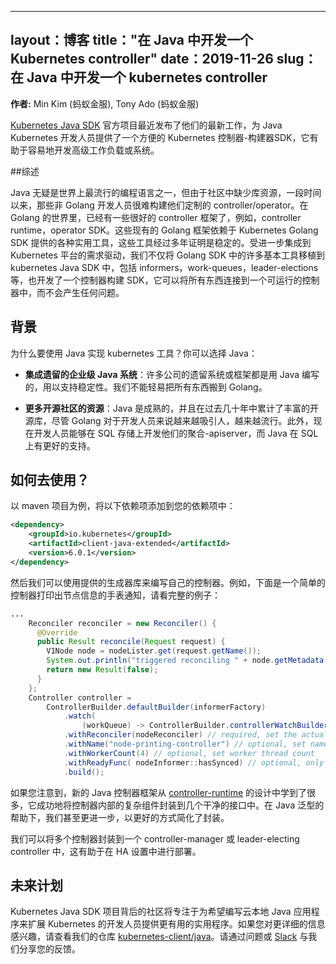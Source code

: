 <!--
---
layout: blog
title: "Develop a Kubernetes controller in Java"
date: 2019-11-26
slug: Develop-A-Kubernetes-Controller-in-Java
---
-->
---
layout：博客
title："在 Java 中开发一个 Kubernetes controller"
date：2019-11-26
slug：在 Java 中开发一个 kubernetes controller
---

<!--
**Authors:** Min Kim (Ant Financial), Tony Ado (Ant Financial)
-->
**作者:** Min Kim (蚂蚁金服), Tony Ado (蚂蚁金服)
<!--
The official [Kubernetes Java SDK](https://github.com/kubernetes-client/java) project
recently released their latest work on providing the Java Kubernetes developers
a handy Kubernetes controller-builder SDK which is helpful for easily developing
advanced workloads or systems.  
-->
[Kubernetes Java SDK](https://github.com/kubernetes-client/java) 官方项目最近发布了他们的最新工作，为 Java Kubernetes 开发人员提供了一个方便的 Kubernetes 控制器-构建器SDK，它有助于容易地开发高级工作负载或系统。
<!--
## Overall

Java is no doubt one of the most popular programming languages in the world but
it's been difficult for a period time for those non-Golang developers to build up
their customized controller/operator due to the lack of library resources in the 
community. In the world of Golang, there're already some excellent controller
frameworks, for example, [controller runtime](https://github.com/kubernetes-sigs/controller-runtime),
[operator SDK](https://github.com/operator-framework/operator-sdk). These
existing Golang frameworks are relying on the various utilities from the
[Kubernetes Golang SDK](https://github.com/kubernetes/client-go) proven to
be stable over years. Driven by the emerging need of further integration into
the platform of Kubernetes, we not only ported many essential toolings from the Golang
SDK into the kubernetes Java SDK including informers, work-queues, leader-elections,
etc. but also developed a controller-builder SDK which wires up everything into
a runnable controller without hiccups.
-->

##综述

Java 无疑是世界上最流行的编程语言之一，但由于社区中缺少库资源，一段时间以来，那些非 Golang 开发人员很难构建他们定制的 controller/operator。在 Golang 的世界里，已经有一些很好的 controller 框架了，例如，controller runtime，operator SDK。这些现有的 Golang 框架依赖于 Kubernetes Golang SDK 提供的各种实用工具，这些工具经过多年证明是稳定的。受进一步集成到 Kubernetes 平台的需求驱动，我们不仅将 Golang SDK 中的许多基本工具移植到 kubernetes Java SDK 中，包括 informers，work-queues，leader-elections 等，也开发了一个控制器构建 SDK，它可以将所有东西连接到一个可运行的控制器中，而不会产生任何问题。

<!--
## Backgrounds

Why use Java to implement Kubernetes tooling? You might pick Java for:

- __Integrating legacy enterprise Java systems__: Many companies have their legacy
systems or frameworks written in Java in favor of stability. We are not able to
move everything to Golang easily.

- __More open-source community resources__: Java is mature and has accumulated abundant open-source
libraries over decades, even though Golang is getting more and more fancy and
popular for developers. Additionally, nowadays developers are able to develop
their aggregated-apiservers over SQL-storage and Java has way better support on SQLs.
-->
## 背景

为什么要使用 Java 实现 kubernetes 工具？你可以选择 Java：
- __集成遗留的企业级 Java 系统__：许多公司的遗留系统或框架都是用 Java 编写的，用以支持稳定性。我们不能轻易把所有东西搬到 Golang。

- __更多开源社区的资源__：Java 是成熟的，并且在过去几十年中累计了丰富的开源库，尽管 Golang 对于开发人员来说越来越吸引人，越来越流行。此外，现在开发人员能够在 SQL 存储上开发他们的聚合-apiserver，而 Java 在 SQL 上有更好的支持。

<!--
## How to use?

Take maven project as example, adding the following dependencies into your dependencies:
-->
## 如何去使用？
以 maven 项目为例，将以下依赖项添加到您的依赖项中：
```xml
<dependency>
    <groupId>io.kubernetes</groupId>
    <artifactId>client-java-extended</artifactId>
    <version>6.0.1</version>
</dependency>
```
<!--
Then we can make use of the provided builder libraries to write your own controller.
For example, the following one is a simple controller prints out node information
on watch notification, see complete example [here](https://github.com/kubernetes-client/java/blob/master/examples/src/main/java/io/kubernetes/client/examples/ControllerExample.java):
-->
然后我们可以使用提供的生成器库来编写自己的控制器。例如，下面是一个简单的控制器打印出节点信息的手表通知，请看完整的例子：
```java
...
    Reconciler reconciler = new Reconciler() {
      @Override
      public Result reconcile(Request request) {
        V1Node node = nodeLister.get(request.getName());
        System.out.println("triggered reconciling " + node.getMetadata().getName());
        return new Result(false);
      }
    };
    Controller controller =
        ControllerBuilder.defaultBuilder(informerFactory)
            .watch(
                (workQueue) -> ControllerBuilder.controllerWatchBuilder(V1Node.class, workQueue).build())
            .withReconciler(nodeReconciler) // required, set the actual reconciler
            .withName("node-printing-controller") // optional, set name for controller for logging, thread-tracing
            .withWorkerCount(4) // optional, set worker thread count
            .withReadyFunc( nodeInformer::hasSynced) // optional, only starts controller when the cache has synced up
            .build();
```
<!--
If you notice, the new Java controller framework learnt a lot from the design of
[controller-runtime](https://github.com/kubernetes-sigs/controller-runtime) which
successfully encapsulates the complex components inside controller into several
clean interfaces. With the help of Java Generics, we even move on a bit and simply
the encapsulation in a better way.
-->
如果您注意到，新的 Java 控制器框架从 [controller-runtime](https://github.com/kubernetes-sigs/controller-runtime) 的设计中学到了很多，它成功地将控制器内部的复杂组件封装到几个干净的接口中。在 Java 泛型的帮助下，我们甚至更进一步，以更好的方式简化了封装。

<!--
As for more advanced usage, we can wrap multiple controllers into a controller-manager
or a leader-electing controller which helps deploying in HA setup. In a word, we can
basically find most of the equivalence implementations here from Golang SDK and
more advanced features are under active development by us.
-->
我们可以将多个控制器封装到一个 controller-manager 或 leader-electing controller 中，这有助于在 HA 设置中进行部署。

<!--
## Future steps

The community behind the official Kubernetes Java SDK project will be focusing on
providing more useful utilities for developers who hope to program cloud native
Java applications to extend Kubernetes. If you are interested in more details,
please look at our repo [kubernetes-client/java](https://github.com/kubernetes-client/java).
Feel free to share also your feedback with us, through Issues or [Slack](http://kubernetes.slack.com/messages/kubernetes-client/).
-->
## 未来计划

Kubernetes Java SDK 项目背后的社区将专注于为希望编写云本地 Java 应用程序来扩展 Kubernetes 的开发人员提供更有用的实用程序。如果您对更详细的信息感兴趣，请查看我们的仓库 [kubernetes-client/java](https://github.com/kubernetes-client/java)。请通过问题或 [Slack](http://kubernetes.slack.com/messages/kubernetes-client/) 与我们分享您的反馈。
